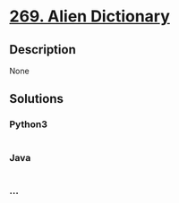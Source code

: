 # [269. Alien Dictionary](https://leetcode.com/problems/alien-dictionary)

## Description
None


## Solutions


### Python3

```python

```

### Java

```java

```

### ...
```

```
